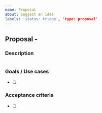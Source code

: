 ```yaml
---
name: Proposal
about: Suggest an idea
labels: 'status: triage', 'type: proposal'
---
```


## Proposal - <!-- Short description -->

### Description

<!-- Long description -->

![<!-- Screenshot (if applicable) -->](<!-- Screenshot URL -->)

### Goals / Use cases

- [ ] <!-- List of goals / Use cases -->

### Acceptance criteria

- [ ] <!-- List of acceptance criteria -->
